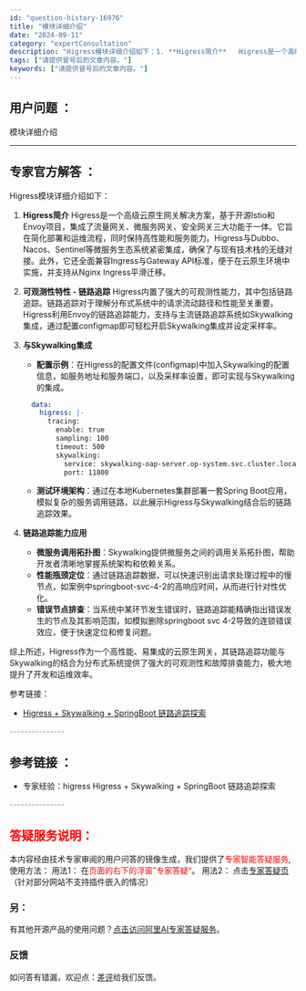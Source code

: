 ```yaml
---
id: "question-history-16976"
title: "模块详细介绍"
date: "2024-09-11"
category: "expertConsultation"
description: "Higress模块详细介绍如下：1. **Higress简介**   Higress是一个高级云原生网关解决方案，基于开源Istio和Envoy项目，集成了流量网关、微服务网关、安全网关三大功能于一体。它旨在简化部署和运维流程，同时保持高性能和服务能力。Higress与Dubbo、Nacos、Sen"
tags: ["请提供冒号后的文章内容。"]
keywords: ["请提供冒号后的文章内容。"]
---
```


## 用户问题 ： 
 模块详细介绍  

---------------
## 专家官方解答 ：

Higress模块详细介绍如下：

1. **Higress简介**
   Higress是一个高级云原生网关解决方案，基于开源Istio和Envoy项目，集成了流量网关、微服务网关、安全网关三大功能于一体。它旨在简化部署和运维流程，同时保持高性能和服务能力。Higress与Dubbo、Nacos、Sentinel等微服务生态系统紧密集成，确保了与现有技术栈的无缝对接。此外，它还全面兼容Ingress与Gateway API标准，便于在云原生环境中实施，并支持从Nginx Ingress平滑迁移。

2. **可观测性特性 - 链路追踪**
   Higress内置了强大的可观测性能力，其中包括链路追踪。链路追踪对于理解分布式系统中的请求流动路径和性能至关重要。Higress利用Envoy的链路追踪能力，支持与主流链路追踪系统如Skywalking集成，通过配置configmap即可轻松开启Skywalking集成并设定采样率。

3. **与Skywalking集成**
   - **配置示例**：在Higress的配置文件(configmap)中加入Skywalking的配置信息，如服务地址和服务端口，以及采样率设置，即可实现与Skywalking的集成。
   ```yaml
     data:
       higress: |-
         tracing:
           enable: true
           sampling: 100
           timeout: 500
           skywalking:
             service: skywalking-oap-server.op-system.svc.cluster.local
             port: 11800
   ```
   - **测试环境架构**：通过在本地Kubernetes集群部署一套Spring Boot应用，模拟复杂的服务调用链路，以此展示Higress与Skywalking结合后的链路追踪效果。

4. **链路追踪能力应用**
   - **微服务调用拓扑图**：Skywalking提供微服务之间的调用关系拓扑图，帮助开发者清晰地掌握系统架构和依赖关系。
   - **性能瓶颈定位**：通过链路追踪数据，可以快速识别出请求处理过程中的慢节点，如案例中springboot-svc-4-2的高响应时间，从而进行针对性优化。
   - **错误节点排查**：当系统中某环节发生错误时，链路追踪能精确指出错误发生的节点及其影响范围，如模拟删除springboot svc 4-2导致的连锁错误效应，便于快速定位和修复问题。

综上所述，Higress作为一个高性能、易集成的云原生网关，其链路追踪功能与Skywalking的结合为分布式系统提供了强大的可观测性和故障排查能力，极大地提升了开发和运维效率。

参考链接：
- [Higress + Skywalking + SpringBoot 链路追踪探索](https://github.com/higress-group/higress-demo/tree/main/observability/skywalking)


<font color="#949494">---------------</font> 


## 参考链接 ：

* 专家经验：higress Higress + Skywalking + SpringBoot 链路追踪探索 


 <font color="#949494">---------------</font> 
 


## <font color="#FF0000">答疑服务说明：</font> 

本内容经由技术专家审阅的用户问答的镜像生成，我们提供了<font color="#FF0000">专家智能答疑服务</font>,使用方法：
用法1： 在<font color="#FF0000">页面的右下的浮窗”专家答疑“</font>。
用法2： 点击[专家答疑页](https://answer.opensource.alibaba.com/docs/intro)（针对部分网站不支持插件嵌入的情况）
### 另：


有其他开源产品的使用问题？[点击访问阿里AI专家答疑服务](https://answer.opensource.alibaba.com/docs/intro)。
### 反馈
如问答有错漏，欢迎点：[差评](https://ai.nacos.io/user/feedbackByEnhancerGradePOJOID?enhancerGradePOJOId=16983)给我们反馈。
